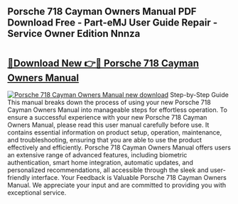 ## Porsche 718 Cayman Owners Manual PDF Download Free - Part-eMJ User Guide Repair - Service Owner Edition Nnnza

# <h2><a href="http://cf12187.oget.top/?id=Porsche+718+Cayman+Owners+Manual">🔗Download New 👉🔴 Porsche 718 Cayman Owners Manual</a></h2>

[![Porsche 718 Cayman Owners Manual new download](https://i.imgur.com/5g1atiW.png)](http://cf12187.oget.top/?id=Porsche+718+Cayman+Owners+Manual)
Step-by-Step Guide This manual breaks down the process of using your new Porsche 718 Cayman Owners Manual into manageable steps for effortless operation. To ensure a successful experience with your new Porsche 718 Cayman Owners Manual, please read this user manual carefully before use. It contains essential information on product setup, operation, maintenance, and troubleshooting, ensuring that you are able to use the product effectively and efficiently. Porsche 718 Cayman Owners Manual offers users an extensive range of advanced features, including biometric authentication, smart home integration, automatic updates, and personalized recommendations, all accessible through the sleek and user-friendly interface. Your Feedback is Valuable Porsche 718 Cayman Owners Manual. We appreciate your input and are committed to providing you with exceptional service.
